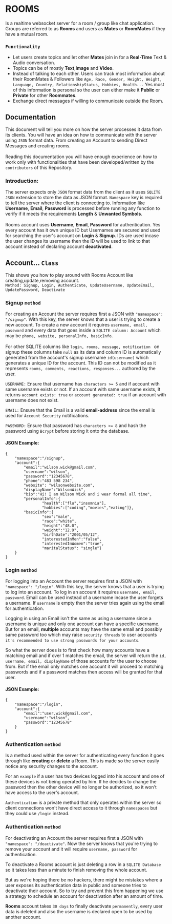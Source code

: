 # ROOMS

Is a realtime websocket server for a room / group like chat application. Groups are referred to as **Rooms** and users as **Mates** or **RoomMates** if they have a mutual room.

### `Functionality`
* Let users create topics and let other **Mates** join in for a **Real-Time** Text & Audio conversation.
* Topics can be of mostly **Text**,**Image** and **Video**.
* Instead of talking to each other. Users can track most information about their RoomMates & Followers like `Age, Race, Gender, Height, Weight, Language, Country, RelationshipStatus, Hobbies, Health...` Yes most of this information is personal so the user can either make it **Public** or **Private** for other **Roommates**.
* Exchange direct messages if willing to communicate outside the Room.

## Documentation
This document will tell you more on how the server processes it data from its clients. You will have an idea on how to communicate with the server using `JSON` format data. From creating an Account to sending Direct Messages and creating rooms.
\
\
Reading this documentation you will have enough experience on how to work only with functionalities that have been developed/written by the `contributors` of this Repository.

### Introduction:

The server expects only `JSON` format data from the client as it uses `SQLITE JSON` extension to store the data as JSON format. `Namespace` key is required to tell the server where the client is connecting to. Information like **Username**, **Email**, **Password** is processed before running any function to verify if it meets the requirements **Length** & **Unwanted Symbols**.
\
\
Rooms account uses **Username**, **Email**, **Password** for authentication. Yes every account has it own unique ID but Usernames are secured and used for searching the user's account on **Login** & **Signup**. IDs are used incase the user changes its username then the ID will be used to link to that account instead of declaring account **deactivated**.

## Account... `Class`
This shows you how to play around with Rooms Account like creating,update,removing account.
\
`Method: Signup, Login, Authenticate, UpdateUsername, UpdateEmail, UpdatePassword, Deactivate`


### Signup `method`
For creating an Account the server requires first a JSON with `"namespace": "/signup"`. With this key, the server knows that a user is trying to create a new account. To create a new account it requires `username, email, password` and every data that goes inside a `SQLITE column: Account` which may be `phone, website, personalInfo, basicInfo`.
\
\
For other SQLITE columns like `login, rooms, message, notification ` on signup these columns take `null` as its data and column ID is automatically generated from the account's signup username `id(username)` which generates a unique ID for the account. This ID can not be modified as it represents `rooms, comments, reactions, responses...` authored by the user.

`USERNAME:` Ensure that username has `characters >= 5` and if account with same username exists or not. If an account with same username exists, It returns `account exists: true` or `account generated: true` if an account with username does not exist.

`EMAIL:` Ensure that the Email is a valid **email-address** since the email is used for `Account Security` notifications.

`PASSWORD:` Ensure that password has `characters >= 8` and hash the password using `Bcrypt` before storing it onto the database.

#### JSON Example:

    {
        "namespace":"/signup",
        "account":{
            "email":"wilson.wick@gmail.com",
            "username":"wilson",
            "password":"12345678",
            "phone":"483 598 234",
            "website": "wilsonwebsite.com",
            "displayName":"WilsonWick",
            "bio":"Hi! I am Wilson Wick and i wear formal all time",
            "personalInfo":{
                    "health":["flu","insomnia"],
                    "hobbies":["coding","movies","eating"]},
            "basicInfo":{
                    "sex":"male",
                    "race":"white",
                    "height":"48.0",
                    "weight":"12.9",
                    "birthDate":"2001/05/12",
                    "interestedInMen":"false",
                    "interestedInWomen":"true",
                    "maritalStatus": "single"}
        }
    }


### Login `method`
For logging into an Account the server requires first a JSON with `"namespace": "/login"`. With this key, the server knows that a user is trying to log into an account. To log in an account it requires `username, email, password`. Email can be used instead of a username incase the user forgets a username. If `username` is empty then the server tries again using the email for authentication.

Logging in using an Email isn't the same as using a username since a username is unique and only one account can have a specific username. But for an email, **multiple** accounts may have the same email and possibly same password too which may raise `security threads` to user accounts `it's recommended to use strong passwords for your accounts`.

So what the server does is to first check how many accounts have a matching email and if over 1 matches the email, the server will return the `id, username, email, displayName` of those accounts for the user to choose from. But if the email only matches one account it will proceed to matching passwords and if a password matches then access will be granted for that user.

#### JSON Example:

    {
        "namespace":"/login",
        "account":{
            "email":"user.wick@gmail.com",
            "username":"wilson",
            "password":"12345678"
        }
    }

### Authentication `method`
Is a method used within the server for authenticating every function it goes through like **creating** or **delete** a Room. This is made so the server easily notice any security changes to the account.

For an `example` if a user has two devices logged into his account and one of these devices is not being operated by him. If he decides to change the password then the other device will no longer be authorized, so it won't have access to the user's account.

`Authentication` is a private method that only operates within the server so client connections won't have direct access to it through `namespaces` but they could use `/login` instead.

### Authentication `method`
For deactivating an Account the server requires first a JSON with `"namespace": "/deactivate"`. Now the server knows that you're trying to remove your account and it will require `username, password` for authentication.

To deactivate a Rooms account is just deleting a row in a `SQLITE Database` so it takes less than a minute to finish removing the whole account. 

But as we're hoping there be no hackers, there might be mistakes where a user exposes its authentication data in public and someone tries to deactivate their account.
So to try and prevent this from happening we use a strategy to schedule an account for deactivation after an amount of time.

**Rooms** account takes `30 days` to finally deactivate `permanently`, every user data is deleted and also the username is declared open to be used by another account.
